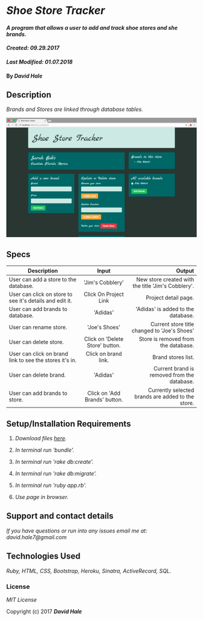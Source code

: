 # _Shoe Store Tracker_

#### _A program that allows a user to add and track shoe stores and she brands._

#### _Created: 09.29.2017_
#### _Last Modified: 01.07.2018_

#### By _David Hale_

## Description

_Brands and Stores are linked through database tables._


![Screenshot](https://github.com/phuzisham/shoe_store/blob/master/img/cap.png "Screen Capture")

## Specs

| Description        | Input           | Output  |
| ------------- |:-------------:| -----:|
| User can add a store to the database. | 'Jim's Cobblery' | New store created with the title 'Jim's Cobblery'. |
| User can click on store to see it's details and edit it. | Click On Project Link | Project detail page. |
| User can add brands to database. | 'Adidas' | 'Adidas' is added to the database. |
| User can rename store. | 'Joe's Shoes' | Current store title changed to 'Joe's Shoes' |
| User can delete store. | Click on 'Delete Store' button. | Store is removed from the database. |
| User can click on brand link to see the stores it's in. | Click on brand link. | Brand stores list. |
| User can delete brand. | 'Adidas' | Current brand is removed from the database. |
| User can add brands to store. | Click on 'Add Brands' button. | Currently selected brands are added to the store. |

## Setup/Installation Requirements

1. _Download files [here](https://github.com/phuzisham/shoe_store)._

2. _In terminal run 'bundle'._

3. _In terminal run 'rake db:create'._

4. _In terminal run 'rake db:migrate'._

5. _In terminal run 'ruby app.rb'._

6. _Use page in browser._

## Support and contact details

_If you have questions or run into any issues email me at: david.hale7@gmail.com_

## Technologies Used

_Ruby, HTML, CSS, Bootstrap, Heroku, Sinatra, ActiveRecord, SQL._

### License

*MIT License*

Copyright (c) 2017 **_David Hale_**
